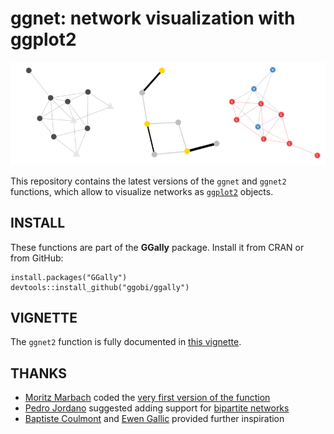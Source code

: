 # ggnet: network visualization with ggplot2

![](demo.png)

This repository contains the latest versions of the `ggnet` and `ggnet2` functions, which allow to visualize networks as [`ggplot2`](http://ggplot2.org/) objects.

## INSTALL

These functions are part of the __GGally__ package. Install it from CRAN or from GitHub:

```{r}
install.packages("GGally")
devtools::install_github("ggobi/ggally")
```

## VIGNETTE

The `ggnet2` function is fully documented in [this vignette](/).

## THANKS

- [Moritz Marbach](https://github.com/sumtxt) coded the [very first version of the function](http://sumtxt.wordpress.com/2011/07/02/visualizing-networks-with-ggplot2-in-r/)
- [Pedro Jordano](https://github.com/pedroj) suggested adding support for [bipartite networks](https://github.com/pedroj/bipartite_plots)
- [Baptiste Coulmont](http://coulmont.com/index.php?s=d%C3%A9put%C3%A9s) and [Ewen Gallic](http://freakonometrics.blog.free.fr/index.php?post/Twitter-deputes) provided further inspiration

